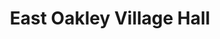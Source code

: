 ---
build:
  list: always
  render: never
  publishResources: false
title: East Oakley Village Hall
---
